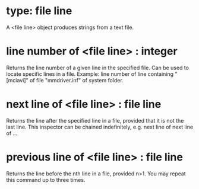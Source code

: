 # type: file line

A &lt;file line&gt; object produces strings from a text file.

# line number of &lt;file line&gt; : integer

Returns the line number of a given line in the specified file. Can be used to locate specific lines in a file. Example: line number of line containing "[mciavi]" of file "mmdriver.inf" of system folder.

# next line of &lt;file line&gt; : file line

Returns the line after the specified line in a file, provided that it is not the last line. This inspector can be chained indefinitely, e.g. next line of next line of ...

# previous line of &lt;file line&gt; : file line

Returns the line before the nth line in a file, provided n&gt;1. You may repeat this command up to three times.
